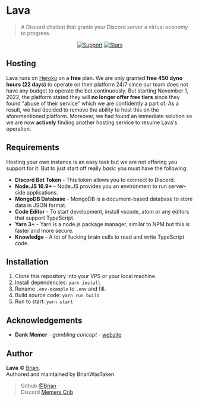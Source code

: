 # Lava

> A Discord chatbot that grants your Discord server a virtual economy to progress.

<div align="center">
  
[![Support](https://img.shields.io/discord/691416705917779999?color=007ACC&label=Support&style=for-the-badge)](https://discord.gg/memer)
[![Stars](https://img.shields.io/github/stars/BrianWasTaken/lava?color=007ACC&logo=github&style=for-the-badge)](.)

</div>

## Hosting

<!-- a href="https://heroku.com/deploy?template=https://github.com/BrianWasTaken/lava">
  <img src="https://www.herokucdn.com/deploy/button.svg" alt="Deploy">
</a -->

Lava runs on [Heroku](https://heroku.com) on a **free** plan. We are only granted **free 450 dyno hours (22 days)** to operate on their platform 24/7 since our team does not have any budget to operate the bot continuously. But starting November 1, 2022, the platform stated they will **no longer offer free tiers** since they found "abuse of their service" which we are confidently a part of. As a result, we had decided to remove the ability to host this on the aforementioned platform. Moreover, we had found an immediate solution so we are now **actively** finding another hosting service to resume Lava's operation.

## Requirements
Hosting your own instance is an easy task but we are not offering you support for it. But to just start off really *basic* you must have the following:

-   **Discord Bot Token** - This token allows you to connect to Discord.
-   **Node.JS 16.9+** - Node.JS provides you an environment to run server-side applications.
-   **MongoDB Database** - MongoDB is a document-based database to store data in JSON format.
-   **Code Editor** - To start development, install vscode, atom or any editors that support TypeScript.
-   **Yarn 3+** - Yarn is a node.js package manager, similar to NPM but this is faster and more secure.
-   **Knowledge** - A lot of fucking brain cells to read and write TypeScript code. 

## Installation

1. Clone this repository into your VPS or your local machine.
2. Install dependencies: `yarn install`
3. Rename `.env-example` to `.env` and fill.
4. Build source code: `yarn run build`
5. Run to start: `yarn start`

## Acknowledgements

-   **Dank Memer** - _gambling concept_ - [website](https://dankmemer.lol)

## Author

**Lava** © [Brian](https://github.com/BrianWasTaken).\
Authored and maintained by BrianWasTaken.

> Github [@Brian](https://github.com/BrianWasTaken)\
> Discord [Memers Crib](https://discord.gg/memer)
